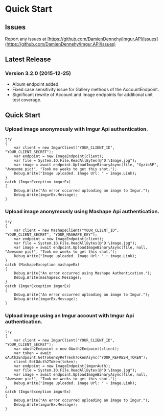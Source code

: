 # Quick Start

## Issues
Report any issues at [https://github.com/DamienDennehy/Imgur.API/issues](https://github.com/DamienDennehy/Imgur.API/issues)

## Latest Release
### Version 3.2.0 (2015-12-25)
* Album endpoint added.
* Fixed case sensitivity issue for Gallery methods of the AccountEndpoint.
* Significant rewrite of Account and Image endpoints for additional unit test coverage.

## Quick Start
### Upload image anonymously with Imgur Api authentication.

    try
    {
        var client = new ImgurClient("YOUR_CLIENT_ID", "YOUR_CLIENT_SECRET");
        var endpoint = new ImageEndpoint(client);
        var file = System.IO.File.ReadAllBytes(@"D:\Image.jpg");
        var image = await endpoint.UploadImageBinaryAsync(file, "Xyzio5P", "Awesome pic!", "Took me weeks to get this shot.");
		Debug.Write("Image uploaded. Image Url: " + image.Link);
    }
    catch (ImgurException imgurEx)
    {
        Debug.Write("An error occurred uploading an image to Imgur.");
        Debug.Write(imgurEx.Message);
    }

### Upload image anonymously using Mashape Api authentication.

    try
    {
        var client = new MashapeClient("YOUR_CLIENT_ID", "YOUR_CLIENT_SECRET", "YOUR_MASHAPE_KEY");
        var endpoint = new ImageEndpoint(client);
        var file = System.IO.File.ReadAllBytes(@"D:\Image.jpg");
        var image = await endpoint.UploadImageBinaryAsync(file, null, "Awesome pic!", "Took me weeks to get this shot.");
		Debug.Write("Image uploaded. Image Url: " + image.Link);
    }
    catch (MashapeException mashapeEx)
    {
        Debug.Write("An error occurred using Mashape Authentication.");
        Debug.Write(mashapeEx.Message);
    }
    catch (ImgurException imgurEx)
    {
        Debug.Write("An error occurred uploading an image to Imgur.");
        Debug.Write(imgurEx.Message);
    }
	
### Upload image using an Imgur account with Imgur Api authentication.

    try
    {
        var client = new ImgurClient("YOUR_CLIENT_ID", "YOUR_CLIENT_SECRET");
        var oAuth2Endpoint = new OAuth2Endpoint(client);
        var token = await oAuth2Endpoint.GetTokenByRefreshTokenAsync("YOUR_REFRESH_TOKEN");
        client.SetOAuth2Token(token);
        var endpoint = new ImageEndpoint(imgurAuth);
        var file = System.IO.File.ReadAllBytes(@"D:\Image.jpg");
        var image = await endpoint.UploadImageBinaryAsync(file, null, "Awesome pic!", "Took me weeks to get this shot.");
		Debug.Write("Image uploaded. Image Url: " + image.Link);
    }
    catch (ImgurException imgurEx)
    {
        Debug.Write("An error occurred uploading an image to Imgur.");
        Debug.Write(imgurEx.Message);
    }